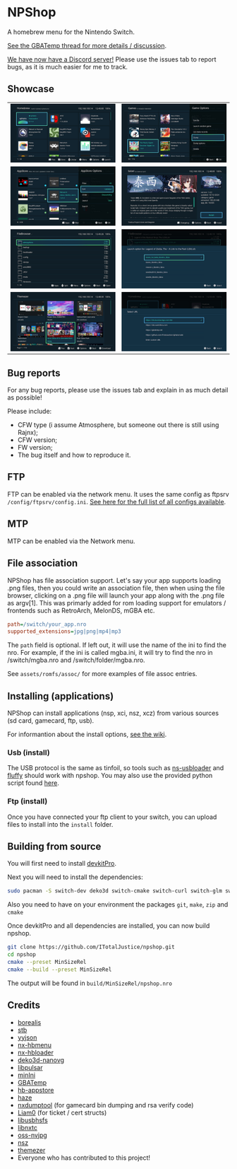 # NPShop

A homebrew menu for the Nintendo Switch.

[See the GBATemp thread for more details / discussion](https://gbatemp.net/threads/npshop-hbmenu-replacement.664523/).

[We have now have a Discord server!](https://discord.gg/8vZBsrprEc) Please use the issues tab to report bugs, as it is much easier for me to track.

## Showcase

|                          |                          |
:-------------------------:|:-------------------------:
![Img](assets/screenshots/homebrew.jpg) | ![Img](assets/screenshots/games.jpg)
![Img](assets/screenshots/appstore.jpg) | ![Img](assets/screenshots/appstore_page.jpg)
![Img](assets/screenshots/file_browser.jpg) | ![Img](assets/screenshots/launch_options.jpg)
![Img](assets/screenshots/themezer.jpg) | ![Img](assets/screenshots/web.jpg)

## Bug reports

For any bug reports, please use the issues tab and explain in as much detail as possible!

Please include:

- CFW type (i assume Atmosphere, but someone out there is still using Rajnx);
- CFW version;
- FW version;
- The bug itself and how to reproduce it.

## FTP

FTP can be enabled via the network menu. It uses the same config as ftpsrv `/config/ftpsrv/config.ini`. [See here for the full list
of all configs available](https://github.com/ITotalJustice/ftpsrv/blob/master/assets/config.ini.template).

## MTP

MTP can be enabled via the Network menu.

## File association

NPShop has file association support. Let's say your app supports loading .png files, then you could write an association file, then when using the file browser, clicking on a .png file will launch your app along with the .png file as argv[1]. This was primarly added for rom loading support for emulators / frontends such as RetroArch, MelonDS, mGBA etc.

```ini
path=/switch/your_app.nro
supported_extensions=jpg|png|mp4|mp3
```

The `path` field is optional. If left out, it will use the name of the ini to find the nro. For example, if the ini is called mgba.ini, it will try to find the nro in /switch/mgba.nro and /switch/folder/mgba.nro.

See `assets/romfs/assoc/` for more examples of file assoc entries.

## Installing (applications)

NPShop can install applications (nsp, xci, nsz, xcz) from various sources (sd card, gamecard, ftp, usb).

For informantion about the install options, [see the wiki](https://github.com/ITotalJustice/npshop/wiki/Install).

### Usb (install)

The USB protocol is the same as tinfoil, so tools such as [ns-usbloader](https://github.com/developersu/ns-usbloader) and [fluffy](https://github.com/fourminute/Fluffy) should work with npshop. You may also use the provided python script found [here](tools/usb_install_pc.py).

### Ftp (install)

Once you have connected your ftp client to your switch, you can upload files to install into the `install` folder.

## Building from source

You will first need to install [devkitPro](https://devkitpro.org/wiki/Getting_Started).

Next you will need to install the dependencies:
```sh
sudo pacman -S switch-dev deko3d switch-cmake switch-curl switch-glm switch-zlib switch-mbedtls
```

Also you need to have on your environment the packages `git`, `make`, `zip` and `cmake`

Once devkitPro and all dependencies are installed, you can now build npshop.

```sh
git clone https://github.com/ITotalJustice/npshop.git
cd npshop
cmake --preset MinSizeRel
cmake --build --preset MinSizeRel
```

The output will be found in `build/MinSizeRel/npshop.nro`

## Credits

- [borealis](https://github.com/natinusala/borealis)
- [stb](https://github.com/nothings/stb)
- [yyjson](https://github.com/ibireme/yyjson)
- [nx-hbmenu](https://github.com/switchbrew/nx-hbmenu)
- [nx-hbloader](https://github.com/switchbrew/nx-hbloader)
- [deko3d-nanovg](https://github.com/Adubbz/nanovg-deko3d)
- [libpulsar](https://github.com/p-sam/switch-libpulsar)
- [minIni](https://github.com/compuphase/minIni)
- [GBATemp](https://gbatemp.net/threads/npshop-hbmenu-replacement.664523/)
- [hb-appstore](https://github.com/fortheusers/hb-appstore)
- [haze](https://github.com/Atmosphere-NX/Atmosphere/tree/master/troposphere/haze)
- [nxdumptool](https://github.com/DarkMatterCore/nxdumptool) (for gamecard bin dumping and rsa verify code)
- [Liam0](https://github.com/ThatNerdyPikachu/switch-010editor-templates) (for ticket / cert structs)
- [libusbhsfs](https://github.com/DarkMatterCore/libusbhsfs)
- [libnxtc](https://github.com/DarkMatterCore/libnxtc)
- [oss-nvjpg](https://github.com/averne/oss-nvjpg)
- [nsz](https://github.com/nicoboss/nsz)
- [themezer](https://themezer.net/)
- Everyone who has contributed to this project!
